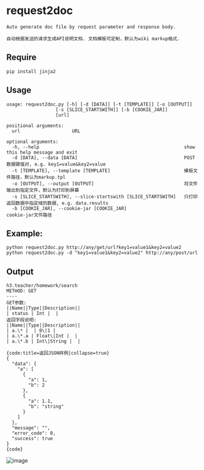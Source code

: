 # request2doc

    Auto generate doc file by request parameter and response body. 
    
    自动根据发送的请求生成API说明文档. 文档模板可定制，默认为wiki markup格式.

## Require
    
    pip install jinja2

## Usage

    usage: request2doc.py [-h] [-d [DATA]] [-t [TEMPLATE]] [-o [OUTPUT]]
                      [-s [SLICE_STARTSWITH]] [-b [COOKIE_JAR]]
                      [url]

    positional arguments:
      url                   URL
    
    optional arguments:
      -h, --help                                                     show this help message and exit
      -d [DATA], --data [DATA]                                       POST数据键值对, e.g. key1=value&key2=value
      -t [TEMPLATE], --template [TEMPLATE]                           模板文件路径，默认为markup.tpl
      -o [OUTPUT], --output [OUTPUT]                                 将文件输出到指定文件，默认为打印到屏幕
      -s [SLICE_STARTSWITH], --slice-startswith [SLICE_STARTSWITH]   只打印返回数据中指定域的数据, e.g. data.results
      -b [COOKIE_JAR], --cookie-jar [COOKIE_JAR]                     cookie-jar文件路径

## Example:

    python request2doc.py http://any/get/url?key1=value1&key2=value2
    python request2doc.py -d "key1=value1&key2=value2" http://any/post/url

## Output
    h3.teacher/homework/search
    METHOD: GET
    ----
    GET参数:
    ||Name||Type||Description||
    | status | Int |  |
    返回字段说明:
    ||Name||Type||Description||
    | a.\* |  | 0\|1 |
    | a.\*.a | Float\|Int |  |
    | a.\*.b | Int\|String |  |
    
    {code:title=返回JSON样例|collapse=true}
    {
      "data": {
        "a": [
          {
            "a": 1, 
            "b": 2
          }, 
          {
            "a": 1.1, 
            "b": "string"
          }
        ]
      }, 
      "message": "", 
      "error_code": 0, 
      "success": true
    }
    {code}
![image](https://raw.githubusercontent.com/kong-lo/request2doc/master/markup_example.png)
   
